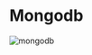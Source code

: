 # Mongodb

![mongodb](https://user-images.githubusercontent.com/86792533/191296576-f57b499a-c4ee-46de-a9d6-265a53005eb0.png)
